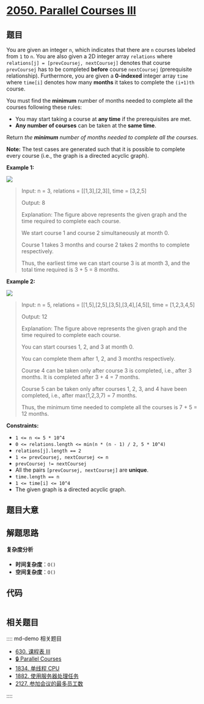 # [2050. Parallel Courses III](https://leetcode.com/problems/parallel-courses-iii/)

## 题目

You are given an integer `n`, which indicates that there are `n` courses
labeled from `1` to `n`. You are also given a 2D integer array `relations`
where `relations[j] = [prevCoursej, nextCoursej]` denotes that course
`prevCoursej` has to be completed **before** course `nextCoursej`
(prerequisite relationship). Furthermore, you are given a **0-indexed**
integer array `time` where `time[i]` denotes how many **months** it takes to
complete the `(i+1)th` course.

You must find the **minimum** number of months needed to complete all the
courses following these rules:

- You may start taking a course at **any time** if the prerequisites are met.
- **Any number of courses** can be taken at the **same time**.

Return _the **minimum** number of months needed to complete all the courses_.

**Note:** The test cases are generated such that it is possible to complete
every course (i.e., the graph is a directed acyclic graph).

**Example 1:**

**![](https://assets.leetcode.com/uploads/2021/10/07/ex1.png)**

> Input: n = 3, relations = [[1,3],[2,3]], time = [3,2,5]
>
> Output: 8
>
> Explanation: The figure above represents the given graph and the time required to complete each course.
>
> We start course 1 and course 2 simultaneously at month 0.
>
> Course 1 takes 3 months and course 2 takes 2 months to complete respectively.
>
> Thus, the earliest time we can start course 3 is at month 3, and the total time required is 3 + 5 = 8 months.

**Example 2:**

**![](https://assets.leetcode.com/uploads/2021/10/07/ex2.png)**

> Input: n = 5, relations = [[1,5],[2,5],[3,5],[3,4],[4,5]], time = [1,2,3,4,5]
>
> Output: 12
>
> Explanation: The figure above represents the given graph and the time required to complete each course.
>
> You can start courses 1, 2, and 3 at month 0.
>
> You can complete them after 1, 2, and 3 months respectively.
>
> Course 4 can be taken only after course 3 is completed, i.e., after 3 months. It is completed after 3 + 4 = 7 months.
>
> Course 5 can be taken only after courses 1, 2, 3, and 4 have been completed, i.e., after max(1,2,3,7) = 7 months.
>
> Thus, the minimum time needed to complete all the courses is 7 + 5 = 12 months.

**Constraints:**

- `1 <= n <= 5 * 10^4`
- `0 <= relations.length <= min(n * (n - 1) / 2, 5 * 10^4)`
- `relations[j].length == 2`
- `1 <= prevCoursej, nextCoursej <= n`
- `prevCoursej != nextCoursej`
- All the pairs `[prevCoursej, nextCoursej]` are **unique**.
- `time.length == n`
- `1 <= time[i] <= 10^4`
- The given graph is a directed acyclic graph.

## 题目大意

## 解题思路

#### 复杂度分析

- **时间复杂度**：`O()`
- **空间复杂度**：`O()`

## 代码

```javascript

```

## 相关题目

:::: md-demo 相关题目

- [630. 课程表 III](https://leetcode.com/problems/course-schedule-iii)
- [🔒 Parallel Courses](https://leetcode.com/problems/parallel-courses)
- [1834. 单线程 CPU](https://leetcode.com/problems/single-threaded-cpu)
- [1882. 使用服务器处理任务](https://leetcode.com/problems/process-tasks-using-servers)
- [2127. 参加会议的最多员工数](https://leetcode.com/problems/maximum-employees-to-be-invited-to-a-meeting)

::::
